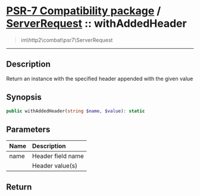 # [PSR-7 Compatibility package](combat.md) / [ServerRequest](combat-ServerRequest.md) :: withAddedHeader
 > im\http2\combat\psr7\ServerRequest
____

## Description
Return an instance with the specified header appended with the given value

## Synopsis
```php
public withAddedHeader(string $name, $value): static
```

## Parameters
| Name | Description |
| :--- | :---------- |
| name | Header field name |
|  | Header value(s) |

## Return

